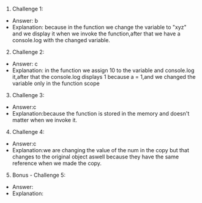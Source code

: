 1. Challenge 1:

- Answer: b
- Explanation: because in the function we change the variable to "xyz" and we display it when we invoke the function,after that we have a console.log with the changed variable.

2. Challenge 2:

- Answer: c
- Explanation: in the function we assign 10 to the variable and console.log it,after that the console.log displays 1 because a = 1,and we changed the variable only in the function scope

3. Challenge 3:

- Answer:c
- Explanation:because the function is stored in the memory and doesn't matter when we invoke it.

4. Challenge 4:

- Answer:c
- Explanation:we are changing the value of the num in the copy but that changes to the original object aswell because they have the same reference when we made the copy.

5. Bonus - Challenge 5:

- Answer:
- Explanation:
